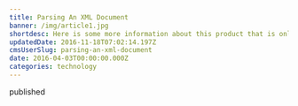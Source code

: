 ```yaml
---
title: Parsing An XML Document
banner: /img/article1.jpg
shortdesc: Here is some more information about this product that is only revealed once clicked on.
updatedDate: 2016-11-18T07:02:14.197Z
cmsUserSlug: parsing-an-xml-document
date: 2016-04-03T00:00:00.000Z
categories: technology
---
```


published